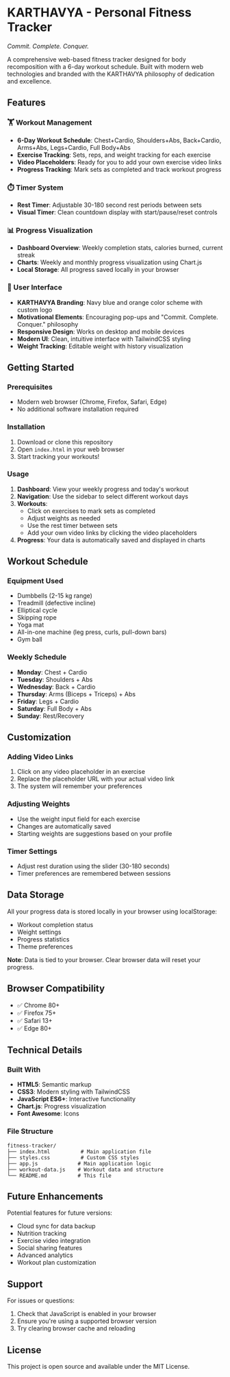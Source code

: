 # KARTHAVYA - Personal Fitness Tracker

*Commit. Complete. Conquer.*

A comprehensive web-based fitness tracker designed for body recomposition with a 6-day workout schedule. Built with modern web technologies and branded with the KARTHAVYA philosophy of dedication and excellence.

## Features

### 🏋️ Workout Management
- **6-Day Workout Schedule**: Chest+Cardio, Shoulders+Abs, Back+Cardio, Arms+Abs, Legs+Cardio, Full Body+Abs
- **Exercise Tracking**: Sets, reps, and weight tracking for each exercise
- **Video Placeholders**: Ready for you to add your own exercise video links
- **Progress Tracking**: Mark sets as completed and track workout progress

### ⏱️ Timer System
- **Rest Timer**: Adjustable 30-180 second rest periods between sets
- **Visual Timer**: Clean countdown display with start/pause/reset controls

### 📊 Progress Visualization
- **Dashboard Overview**: Weekly completion stats, calories burned, current streak
- **Charts**: Weekly and monthly progress visualization using Chart.js
- **Local Storage**: All progress saved locally in your browser

### 🎨 User Interface
- **KARTHAVYA Branding**: Navy blue and orange color scheme with custom logo
- **Motivational Elements**: Encouraging pop-ups and "Commit. Complete. Conquer." philosophy
- **Responsive Design**: Works on desktop and mobile devices
- **Modern UI**: Clean, intuitive interface with TailwindCSS styling
- **Weight Tracking**: Editable weight with history visualization

## Getting Started

### Prerequisites
- Modern web browser (Chrome, Firefox, Safari, Edge)
- No additional software installation required

### Installation
1. Download or clone this repository
2. Open `index.html` in your web browser
3. Start tracking your workouts!

### Usage
1. **Dashboard**: View your weekly progress and today's workout
2. **Navigation**: Use the sidebar to select different workout days
3. **Workouts**: 
   - Click on exercises to mark sets as completed
   - Adjust weights as needed
   - Use the rest timer between sets
   - Add your own video links by clicking the video placeholders
4. **Progress**: Your data is automatically saved and displayed in charts

## Workout Schedule

### Equipment Used
- Dumbbells (2-15 kg range)
- Treadmill (defective incline)
- Elliptical cycle
- Skipping rope
- Yoga mat
- All-in-one machine (leg press, curls, pull-down bars)
- Gym ball

### Weekly Schedule
- **Monday**: Chest + Cardio
- **Tuesday**: Shoulders + Abs  
- **Wednesday**: Back + Cardio
- **Thursday**: Arms (Biceps + Triceps) + Abs
- **Friday**: Legs + Cardio
- **Saturday**: Full Body + Abs
- **Sunday**: Rest/Recovery

## Customization

### Adding Video Links
1. Click on any video placeholder in an exercise
2. Replace the placeholder URL with your actual video link
3. The system will remember your preferences

### Adjusting Weights
- Use the weight input field for each exercise
- Changes are automatically saved
- Starting weights are suggestions based on your profile

### Timer Settings
- Adjust rest duration using the slider (30-180 seconds)
- Timer preferences are remembered between sessions

## Data Storage

All your progress data is stored locally in your browser using localStorage:
- Workout completion status
- Weight settings
- Progress statistics
- Theme preferences

**Note**: Data is tied to your browser. Clear browser data will reset your progress.

## Browser Compatibility

- ✅ Chrome 80+
- ✅ Firefox 75+
- ✅ Safari 13+
- ✅ Edge 80+

## Technical Details

### Built With
- **HTML5**: Semantic markup
- **CSS3**: Modern styling with TailwindCSS
- **JavaScript ES6+**: Interactive functionality
- **Chart.js**: Progress visualization
- **Font Awesome**: Icons

### File Structure
```
fitness-tracker/
├── index.html          # Main application file
├── styles.css          # Custom CSS styles
├── app.js             # Main application logic
├── workout-data.js    # Workout data and structure
└── README.md          # This file
```

## Future Enhancements

Potential features for future versions:
- Cloud sync for data backup
- Nutrition tracking
- Exercise video integration
- Social sharing features
- Advanced analytics
- Workout plan customization

## Support

For issues or questions:
1. Check that JavaScript is enabled in your browser
2. Ensure you're using a supported browser version
3. Try clearing browser cache and reloading

## License

This project is open source and available under the MIT License.

